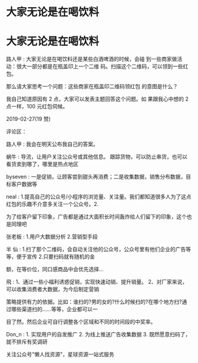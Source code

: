 # 大家无论是在喝饮料

# 大家无论是在喝饮料

路人甲 : 大家无论是在喝饮料还是某些白酒啤酒的时候，会碰 到一些商家做活动：很大一部分都是在瓶盖印上一个二维 码。扫描这个二维码，可以领到一些红包。

那么请大家思考一个问题：这些商家在瓶盖印二维码领红包 的意图是什么？

我自己知道原因有 2 点，大家可以发表主题回答这个问题。如 果跟我心中想的 2 点一样，100 元红包伺候。

2019-02-27(19 赞)

评论区：

路人甲 : 我会在明天公布我自己的答案。

蜗牛 : 导流，让用户关注公众号或其他信息。 跟踪货物，可以防止串货，也可以看货卖到哪了，哪里是热点地区

byseven : 一是促销，让顾客尝到甜头再消费；二是收集数据，销售分布数据，目标客户数据等

neal : 1.提高自己的公众号/小程序的浏览量、关注量。我们都知道很多人为了这点红包的乐趣不介意多关注一个公众号。2.

为了给客户留下印象，广告都是通过大面积长时间轰炸给人们留下的印象，这个也是同理吧

张老板 : 1.用户大数据分析 2.营销型手段

半 仙 : 1.扫了那个二维码，会自动关注他的公众号，公众号里有他们企业的广告等等，便于宣传 2.只要扫码就有随机的金

额，在等价位，同口感商品中会优先选择…

飛 : 1、通过一些小福利诱惑促销，实现快速动销、提升销量。 2、对厂家来说，可以收集消费者大数据，为今后制定营销

策略提供有力的依据。比如：谁扫的?男的女的?什么时候扫的?在哪个地方扫?通过哪些渠道扫的……等等，企业都可以一

目了然。然后企业可自行调整各个区域和不同的时间段的中奖率。

Don_n : 1\. 实现用户的自发推广 2\. 为线上推送广告收集数据 3\. 既然愿意扫码了，就不排斥有奖调研

关注公众号"懒人找资源"，星球资源一站式服务